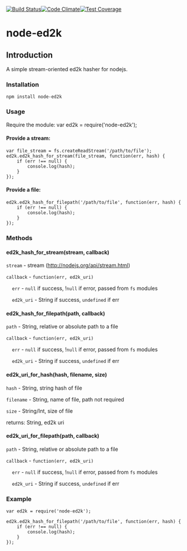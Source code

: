 [![Build Status](https://travis-ci.org/chrised/node-ed2k.svg)](https://travis-ci.org/chrised/node-ed2k)[![Code Climate](https://codeclimate.com/github/chrised/node-ed2k/badges/gpa.svg)](https://codeclimate.com/github/chrised/node-ed2k)[![Test Coverage](https://codeclimate.com/github/chrised/node-ed2k/badges/coverage.svg)](https://codeclimate.com/github/chrised/node-ed2k/coverage)
# node-ed2k

## Introduction
A simple stream-oriented ed2k hasher for nodejs.

### Installation
    npm install node-ed2k

### Usage
Require the module:
    var ed2k = require('node-ed2k');

#### Provide a stream:
    var file_stream = fs.createReadStream('/path/to/file');
    ed2k.ed2k_hash_for_stream(file_stream, function(err, hash) {
        if (err !== null) {
            console.log(hash);
        }
    });

#### Provide a file:
    ed2k.ed2k_hash_for_filepath('/path/to/file', function(err, hash) {
        if (err !== null) {
            console.log(hash);
        }
    });

### Methods
#### ed2k_hash_for_stream(stream, callback)
`stream` - stream (http://nodejs.org/api/stream.html)

`callback` - `function(err, ed2k_uri)`

&nbsp;&nbsp;&nbsp;&nbsp;`err` - `null` if success, !`null` if error, passed from `fs` modules

&nbsp;&nbsp;&nbsp;&nbsp;`ed2k_uri` - String if success, `undefined` if err

#### ed2k_hash_for_filepath(path, callback)
`path` - String, relative or absolute path to a file

`callback` - `function(err, ed2k_uri)`

&nbsp;&nbsp;&nbsp;&nbsp;`err` - `null` if success, !`null` if error, passed from `fs` modules

&nbsp;&nbsp;&nbsp;&nbsp;`ed2k_uri` - String if success, `undefined` if err

#### ed2k_uri_for_hash(hash, filename, size)
`hash` - String, string hash of file

`filename` - String, name of file, path not required

`size` - String/Int, size of file

returns: String, ed2k uri

#### ed2k_uri_for_filepath(path, callback)
`path` - String, relative or absolute path to a file

`callback` - `function(err, ed2k_uri)`

&nbsp;&nbsp;&nbsp;&nbsp;`err` - `null` if success, !`null` if error, passed from `fs` modules

&nbsp;&nbsp;&nbsp;&nbsp;`ed2k_uri` - String if success, `undefined` if err

### Example
    var ed2k = require('node-ed2k');

    ed2k.ed2k_hash_for_filepath('/path/to/file', function(err, hash) {
        if (err !== null) {
            console.log(hash);
        }
    });
